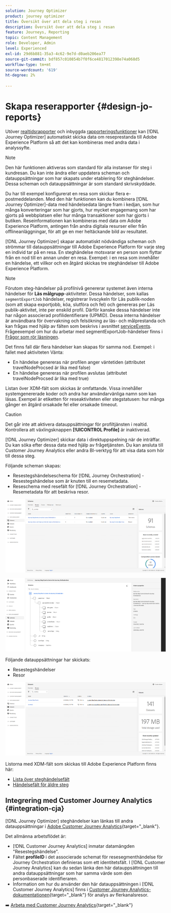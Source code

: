 ```yaml
---
solution: Journey Optimizer
product: journey optimizer
title: Översikt över att dela steg i resan
description: Översikt över att dela steg i resan
feature: Journeys, Reporting
topic: Content Management
role: Developer, Admin
level: Experienced
exl-id: 29d6b881-35a3-4c62-9e7d-d0aeb206ea77
source-git-commit: bdf857c010854b7f0f6ce4817012398e74a068d5
workflow-type: tm+mt
source-wordcount: '619'
ht-degree: 2%

---
```


# Skapa reserapporter {#design-jo-reports}

Utöver [realtidsrapporter](live-report.md) och inbyggda [rapporteringsfunktioner](report-gs-cja.md) kan [!DNL Journey Optimizer] automatiskt skicka data om reseprestanda till Adobe Experience Platform så att det kan kombineras med andra data i analyssyfte.

>[!NOTE]
>
>Den här funktionen aktiveras som standard för alla instanser för steg i kundresan. Du kan inte ändra eller uppdatera scheman och datauppsättningar som har skapats under etablering för steghändelser. Dessa scheman och datauppsättningar är som standard skrivskyddade.

Du har till exempel konfigurerat en resa som skickar flera e-postmeddelanden. Med den här funktionen kan du kombinera [!DNL Journey Optimizer]-data med händelsedata längre fram i kedjan, som hur många konverteringar som har gjorts, hur mycket engagemang som har gjorts på webbplatsen eller hur många transaktioner som har gjorts i butiken. Reseinformationen kan kombineras med data om Adobe Experience Platform, antingen från andra digitala resurser eller från offlineanläggningar, för att ge en mer heltäckande bild av resultatet.

[!DNL Journey Optimizer] skapar automatiskt nödvändiga scheman och strömmar till datauppsättningar till Adobe Experience Platform för varje steg en individ tar på en resa. En steghändelse motsvarar en person som flyttar från en nod till en annan under en resa. Exempel: i en resa som innehåller en händelse, ett villkor och en åtgärd skickas tre steghändelser till Adobe Experience Platform.

>[!NOTE]
>
>Förutom steg-händelser på profilnivå genererar systemet även interna händelser för **Läs målgrupp**-aktiviteter. Dessa händelser, som kallas `segmentExportJob` händelser, registrerar livscykeln för Läs publik-noden (som att skapa exportjobb, köa, slutföra och fel) och genereras per Läs publik-aktivitet, inte per enskild profil. Därför kanske dessa händelser inte har någon associerad profilidentifierare (UPMID). Dessa interna händelser är användbara för övervakning och felsökning av läs- och målprestanda och kan frågas med hjälp av fälten som beskrivs i avsnittet [serviceEvents](../reports/sharing-field-list.md#servicevents-field). Frågeexempel om hur du arbetar med segmentExportJob-händelser finns i [Frågor som rör läsningen](../reports/query-examples.md#read-segment-queries).

Det finns fall där flera händelser kan skapas för samma nod. Exempel: i fallet med aktiviteten Vänta:

* En händelse genereras när profilen anger väntetiden (attributet travelNodeProcsed är lika med false)
* En händelse genereras när profilen avslutas (attributet travelNodeProcsed är lika med true)

Listan över XDM-fält som skickas är omfattande. Vissa innehåller systemgenererade koder och andra har användarvänliga namn som kan läsas. Exempel är etiketten för reseaktiviteten eller stegstatusen: hur många gånger en åtgärd orsakade fel eller orsakade timeout.

>[!CAUTION]
>
>Det går inte att aktivera datauppsättningar för profiltjänsten i realtid. Kontrollera att växlingsknappen **[!UICONTROL Profile]** är inaktiverad.

[!DNL Journey Optimizer] skickar data i direktuppspelning när de inträffar. Du kan söka efter dessa data med hjälp av frågetjänsten. Du kan ansluta till Customer Journey Analytics eller andra BI-verktyg för att visa data som hör till dessa steg.

Följande scheman skapas:

* Resestegshändelseschema för [!DNL Journey Orchestration] - Resestegshändelse som är knuten till en resemetadata.
* Reseschema med resefält för [!DNL Journey Orchestration] - Resemetadata för att beskriva resor.

![](assets/sharing1.png)

![](assets/sharing2.png)

Följande datauppsättningar har skickats:

* Resestegshändelser
* Resor

![](assets/sharing3.png)

Listorna med XDM-fält som skickas till Adobe Experience Platform finns här:

* [Lista över steghändelsefält](../reports/sharing-field-list.md)
* [Händelsefält för äldre steg](../reports/sharing-legacy-fields.md)

## Integrering med Customer Journey Analytics {#integration-cja}

[!DNL Journey Optimizer] steghändelser kan länkas till andra datauppsättningar i [Adobe Customer Journey Analytics](https://experienceleague.adobe.com/docs/analytics-platform/using/cja-overview/cja-overview.html){target="_blank"}.

Det allmänna arbetsflödet är:

* [!DNL Customer Journey Analytics] inmatar datamängden &quot;Resestegshändelse&quot;.
* Fältet **profileID** i det associerade schemat för resesegmenthändelse för Journey Orchestration definieras som ett identitetsfält. I [!DNL Customer Journey Analytics] kan du sedan länka den här datauppsättningen till andra datauppsättningar som har samma värde som den personbaserade identifieraren.
* Information om hur du använder den här datauppsättningen i [!DNL Customer Journey Analytics] finns i [Customer Journey Analytics-dokumentationen](https://experienceleague.adobe.com/docs/analytics-platform/using/cja-usecases/cross-channel.html){target="_blank"} för analys av flerkanalsresor.

➡️ [Arbeta med Customer Journey Analytics](cja-ajo.md){target="_blank"}
